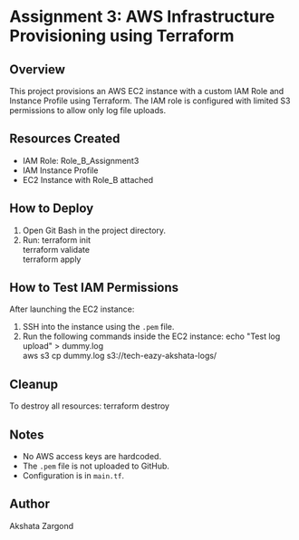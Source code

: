 # Assignment 3: AWS Infrastructure Provisioning using Terraform

## Overview

This project provisions an AWS EC2 instance with a custom IAM Role and Instance Profile using Terraform. The IAM role is configured with limited S3 permissions to allow only log file uploads.

## Resources Created

- IAM Role: Role_B_Assignment3
- IAM Instance Profile
- EC2 Instance with Role_B attached

## How to Deploy

1. Open Git Bash in the project directory.
2. Run:
   terraform init  
   terraform validate  
   terraform apply

## How to Test IAM Permissions

After launching the EC2 instance:

1. SSH into the instance using the `.pem` file.
2. Run the following commands inside the EC2 instance:
   echo "Test log upload" > dummy.log  
   aws s3 cp dummy.log s3://tech-eazy-akshata-logs/

## Cleanup

To destroy all resources:
   terraform destroy

## Notes

- No AWS access keys are hardcoded.
- The `.pem` file is not uploaded to GitHub.
- Configuration is in `main.tf`.

## Author

Akshata Zargond

